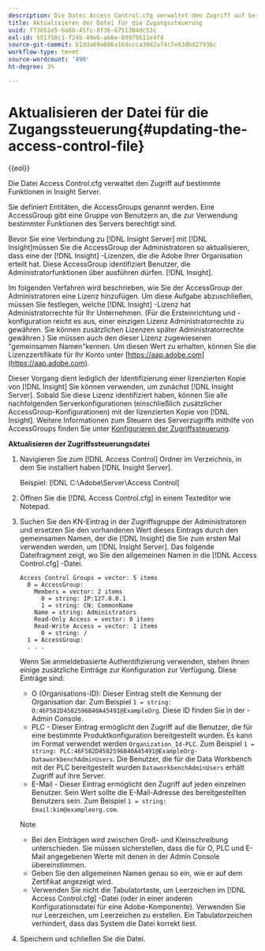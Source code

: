 ```yaml
---
description: Die Datei Access Control.cfg verwaltet den Zugriff auf bestimmte Funktionen in Insight Server.
title: Aktualisieren der Datei für die Zugangssteuerung
uuid: f73651e5-6a8b-45fc-8f36-6751304dc53c
exl-id: 551758c1-f24b-49e6-ab6e-09979511e4f4
source-git-commit: b1dda69a606a16dccca30d2a74c7e63dbd27936c
workflow-type: tm+mt
source-wordcount: '490'
ht-degree: 3%

---
```


# Aktualisieren der Datei für die Zugangssteuerung{#updating-the-access-control-file}

{{eol}}

Die Datei Access Control.cfg verwaltet den Zugriff auf bestimmte Funktionen in Insight Server.

Sie definiert Entitäten, die AccessGroups genannt werden. Eine AccessGroup gibt eine Gruppe von Benutzern an, die zur Verwendung bestimmter Funktionen des Servers berechtigt sind.

Bevor Sie eine Verbindung zu [!DNL Insight Server] mit [!DNL Insight]müssen Sie die AccessGroup der Administratoren so aktualisieren, dass eine der [!DNL Insight] -Lizenzen, die die Adobe Ihrer Organisation erteilt hat. Diese AccessGroup identifiziert Benutzer, die Administratorfunktionen über ausführen dürfen. [!DNL Insight].

Im folgenden Verfahren wird beschrieben, wie Sie der AccessGroup der Administratoren eine Lizenz hinzufügen. Um diese Aufgabe abzuschließen, müssen Sie festlegen, welche [!DNL Insight] -Lizenz hat Administratorrechte für Ihr Unternehmen. (Für die Ersteinrichtung und -konfiguration reicht es aus, einer einzigen Lizenz Administratorrechte zu gewähren. Sie können zusätzlichen Lizenzen später Administratorrechte gewähren.) Sie müssen auch den dieser Lizenz zugewiesenen &quot;gemeinsamen Namen&quot;kennen. Um diesen Wert zu erhalten, können Sie die Lizenzzertifikate für Ihr Konto unter [https://aap.adobe.com](https://aap.adobe.com).

Dieser Vorgang dient lediglich der Identifizierung einer lizenzierten Kopie von [!DNL Insight] Sie können verwenden, um zunächst [!DNL Insight Server]. Sobald Sie diese Lizenz identifiziert haben, können Sie alle nachfolgenden Serverkonfigurationen (einschließlich zusätzlicher AccessGroup-Konfigurationen) mit der lizenzierten Kopie von [!DNL Insight]. Weitere Informationen zum Steuern des Serverzugriffs mithilfe von AccessGroups finden Sie unter [Konfigurieren der Zugriffssteuerung](../../../../home/c-inst-svr/c-admin-inst-svr/c-config-acs-ctrl/c-config-acs-ctrl.md#concept-ac385e870dbe4b57a72bf7266b60f93d).

**Aktualisieren der Zugriffssteuerungsdatei**

1. Navigieren Sie zum [!DNL Access Control] Ordner im Verzeichnis, in dem Sie installiert haben [!DNL Insight Server].

   Beispiel: [!DNL C:\Adobe\Server\Access Control]

1. Öffnen Sie die [!DNL Access Control.cfg] in einem Texteditor wie Notepad.
1. Suchen Sie den KN-Eintrag in der Zugriffsgruppe der Administratoren und ersetzen Sie den vorhandenen Wert dieses Eintrags durch den gemeinsamen Namen, der die [!DNL Insight] die Sie zum ersten Mal verwenden werden, um [!DNL Insight Server]. Das folgende Dateifragment zeigt, wo Sie den allgemeinen Namen in die [!DNL Access Control.cfg] -Datei.

   ```
   Access Control Groups = vector: 5 items 
     0 = AccessGroup: 
       Members = vector: 2 items 
         0 = string: IP:127.0.0.1 
         1 = string: CN: CommonName 
       Name = string: Administrators 
       Read-Only Access = vector: 0 items 
       Read-Write Access = vector: 1 items 
         0 = string: / 
     1 = AccessGroup: 
     . . . 
   ```

   Wenn Sie anmeldebasierte Authentifizierung verwenden, stehen Ihnen einige zusätzliche Einträge zur Konfiguration zur Verfügung. Diese Einträge sind:

   * O (Organisations-ID): Dieser Eintrag stellt die Kennung der Organisation dar. Zum Beispiel `1 = string: O:46F582D4582596B40A45491@ExampleOrg`. Diese ID finden Sie in der -Admin Console.
   * PLC - Dieser Eintrag ermöglicht den Zugriff auf die Benutzer, die für eine bestimmte Produktkonfiguration bereitgestellt wurden. Es kann im Format verwendet werden `Organization_Id-PLC`. Zum Beispiel `1 = string: PLC:46F582D4582596B40A45491@ExampleOrg-DataworkbenchAdminUsers`. Die Benutzer, die für die Data Workbench mit der PLC bereitgestellt wurden `DataworkbenchAdminUsers` erhält Zugriff auf ihre Server.
   * E-Mail - Dieser Eintrag ermöglicht den Zugriff auf jeden einzelnen Benutzer. Sein Wert sollte die E-Mail-Adresse des bereitgestellten Benutzers sein. Zum Beispiel `1 = string: Email:kim@exampleorg.com`.

   >[!NOTE]
   >
   >
   >    
   >    
   >    * Bei den Einträgen wird zwischen Groß- und Kleinschreibung unterschieden. Sie müssen sicherstellen, dass die für O, PLC und E-Mail angegebenen Werte mit denen in der Admin Console übereinstimmen.
   >    * Geben Sie den allgemeinen Namen genau so ein, wie er auf dem Zertifikat angezeigt wird.
   >    * Verwenden Sie nicht die Tabulatortaste, um Leerzeichen im [!DNL Access Control.cfg] -Datei (oder in einer anderen Konfigurationsdatei für eine Adobe-Komponente). Verwenden Sie nur Leerzeichen, um Leerzeichen zu erstellen. Ein Tabulatorzeichen verhindert, dass das System die Datei korrekt liest.


1. Speichern und schließen Sie die Datei.
